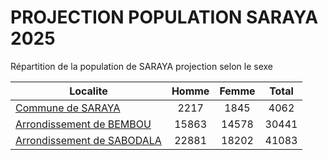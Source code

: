 # PROJECTION POPULATION SARAYA 2025
	
Répartition de la population de SARAYA projection selon le sexe
	
| Localite  | Homme | Femme | Total |
| --------- |:-----:|:-----:|:-----:|
| [Commune de SARAYA](SARAYA) | 2217 | 1845 | 4062 |
| [Arrondissement de BEMBOU](BEMBOU) | 15863 | 14578 | 30441 |
| [Arrondissement de SABODALA](SABODALA) | 22881 | 18202 | 41083 |
